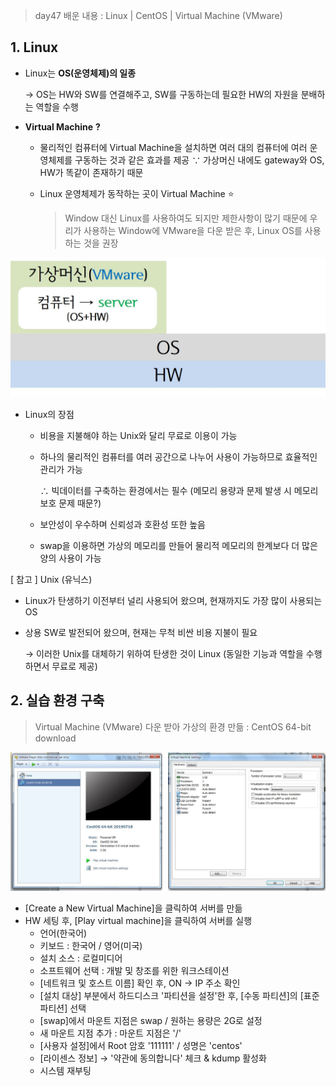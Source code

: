 > day47 배운 내용 : Linux | CentOS | Virtual Machine (VMware) 

## 1. Linux

- Linux는 **OS(운영체제)의 일종**

  → OS는 HW와 SW를 연결해주고, SW를 구동하는데 필요한 HW의 자원을 분배하는 역할을 수행

- **Virtual Machine** **?**

  - 물리적인 컴퓨터에 Virtual Machine을 설치하면 여러 대의 컴퓨터에 여러 운영체제를 구동하는 것과 같은 효과를 제공 ∵ 가상머신 내에도 gateway와 OS, HW가 똑같이 존재하기 때문
  
  - Linux 운영체제가 동작하는 곳이 Virtual Machine :star:
  
    > Window 대신 Linux를 사용하여도 되지만 제한사항이 많기 때문에 우리가 사용하는 Window에 VMware을 다운 받은 후, Linux OS를 사용하는 것을 권장

![](../Image/Reference/Linux_VMware.jpg)

- Linux의 장점

  - 비용을 지불해야 하는 Unix와 달리 무료로 이용이 가능

  - 하나의 물리적인 컴퓨터를 여러 공간으로 나누어 사용이 가능하므로 효율적인 관리가 가능 

    ∴ 빅데이터를 구축하는 환경에서는 필수 (메모리 용량과 문제 발생 시 메모리 보호 문제 때문?) 

  - 보안성이 우수하며 신뢰성과 호환성 또한 높음

  - swap을 이용하면 가상의 메모리를 만들어 물리적 메모리의 한계보다 더 많은 양의 사용이 가능

[ 참고 ] Unix (유닉스)

- Linux가 탄생하기 이전부터 널리 사용되어 왔으며, 현재까지도 가장 많이 사용되는 OS

- 상용 SW로 발전되어 왔으며, 현재는 무척 비싼 비용 지불이 필요

  → 이러한 Unix를 대체하기 위하여 탄생한 것이 Linux (동일한 기능과 역할을 수행하면서 무료로 제공)

## 2. 실습 환경 구축 

> Virtual Machine (VMware) 다운 받아 가상의 환경 만듦 : CentOS 64-bit download

![](../Image/Result/Linux/VMware_setting.jpg)



- [Create a New Virtual Machine]을 클릭하여 서버를 만듦
- HW 세팅 후, [Play virtual machine]을 클릭하여 서버를 실행 
  - 언어(한국어)
  - 키보드 : 한국어 / 영어(미국)
  - 설치 소스 : 로컬미디어
  - 소프트웨어 선택 : 개발 및 창조를 위한 워크스테이션
  - [네트워크 및 호스트 이름] 확인 후, ON → IP 주소 확인
  - [설치 대상] 부분에서 하드디스크 '파티션을 설정'한 후, [수동 파티션]의 [표준 파티션] 선택
  - [swap]에서 마운트 지점은 swap / 원하는 용량은 2G로 설정
  - 새 마운트 지점 추가 : 마운트 지점은 '/'
  - [사용자 설정]에서 Root 암호 '111111' / 성명은 'centos' 
  - [라이센스 정보] → '약관에 동의합니다' 체크 & kdump 활성화
  - 시스템 재부팅